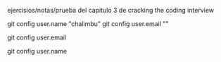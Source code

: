 ejercisios/notas/prueba del capitulo 3 de cracking the coding interview



git config user.name "chalimbu"
git config user.email ""

git config user.email

git config user.name